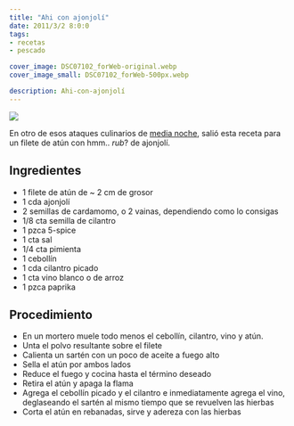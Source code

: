 ```yaml
---
title: "Ahi con ajonjolí"
date: 2011/3/2 8:0:0
tags: 
- recetas
- pescado

cover_image: DSC07102_forWeb-original.webp
cover_image_small: DSC07102_forWeb-500px.webp

description: Ahi-con-ajonjolí
---
```



[![](DSC07102_forWeb-800px.webp)](DSC07102_forWeb-original.webp)

En otro de esos ataques culinarios de <a href="/2007/9/2/Fotos-de-Comida:-Sandwich-de-medianoche/">media noche</a>, salió esta receta para un filete de atún con hmm.. *rub*? de ajonjolí.  

## Ingredientes

*   1 filete de atún de ~ 2 cm de grosor
*   1 cda ajonjolí
*   2 semillas de cardamomo, o 2 vainas, dependiendo como lo consigas
*   1/8 cta semilla de cilantro
*   1 pzca 5-spice
*   1 cta sal
*   1/4 cta pimienta
*   1 cebollín
*   1 cda cilantro picado
*   1 cta vino blanco o de arroz
*   1 pzca paprika

## Procedimiento

*   En un mortero muele todo menos el cebollín, cilantro, vino y atún.
*   Unta el polvo resultante sobre el filete
*   Calienta un sartén con un poco de aceite a fuego alto
*   Sella el atún por ambos lados
*   Reduce el fuego y cocina hasta el término deseado
*   Retira el atún y apaga la flama
*   Agrega el cebollín picado y el cilantro e inmediatamente agrega el vino, deglaseando el sartén al mismo tiempo que se revuelven las hierbas
*   Corta el atún en rebanadas, sirve y adereza con las hierbas
